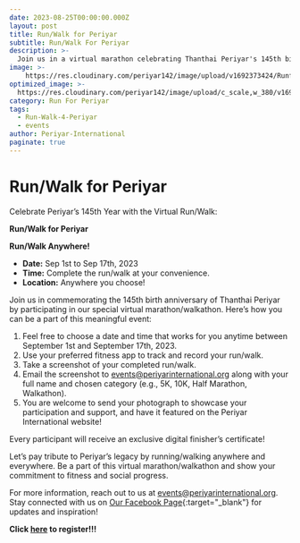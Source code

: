 ```yaml
---
date: 2023-08-25T00:00:00.000Z
layout: post
title: Run/Walk for Periyar
subtitle: Run/Walk For Periyar
description: >-
  Join us in a virtual marathon celebrating Thanthai Periyar's 145th birth anniversary - Run/Walk for Periyar.
image: >-
    https://res.cloudinary.com/periyar142/image/upload/v1692373424/RunforPeriyar_dsxylf.jpg
optimized_image: >-
  https://res.cloudinary.com/periyar142/image/upload/c_scale,w_380/v1692373424/RunforPeriyar_dsxylf.jpg
category: Run For Periyar
tags:
  - Run-Walk-4-Periyar
  - events
author: Periyar-International
paginate: true
---
```


# Run/Walk for Periyar

Celebrate Periyar’s 145th Year with the Virtual Run/Walk:

**Run/Walk for Periyar**

**Run/Walk Anywhere!**

- **Date:** Sep 1st to Sep 17th, 2023
- **Time:** Complete the run/walk at your convenience.
- **Location:** Anywhere you choose!

Join us in commemorating the 145th birth anniversary of Thanthai Periyar by participating in our special virtual marathon/walkathon. Here’s how you can be a part of this meaningful event:

1. Feel free to choose a date and time that works for you anytime between September 1st and September 17th, 2023.
2. Use your preferred fitness app to track and record your run/walk.
3. Take a screenshot of your completed run/walk.
4. Email the screenshot to [events@periyarinternational.org](mailto:events@periyarinternational.org) along with your full name and chosen category (e.g., 5K, 10K, Half Marathon, Walkathon).
5. You are welcome to send your photograph to showcase your participation and support, and have it featured on the Periyar International website!

Every participant will receive an exclusive digital finisher’s certificate!

Let’s pay tribute to Periyar’s legacy by running/walking anywhere and everywhere. Be a part of this virtual marathon/walkathon and show your commitment to fitness and social progress.

For more information, reach out to us at [events@periyarinternational.org](mailto:events@periyarinternational.org). Stay connected with us on [Our Facebook Page](https://www.facebook.com/periyarusa){:target="_blank"} for updates and inspiration!

**Click [here](/register/) to register!!!**